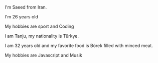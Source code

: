I'm Saeed from Iran. 

I'm 26 years old 

My hobbies are sport and Coding 


I am Tanju, my nationality is Türkye.

I am 32 years old and my favorite food is Börek filled with minced meat.

My hobbies are Javascript and Musik


